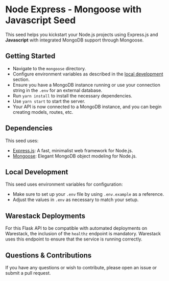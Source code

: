 # Node Express - Mongoose with Javascript Seed

This seed helps you kickstart your Node.js projects using Express.js and **Javascript** with integrated MongoDB support
through Mongoose.

## Getting Started

- Navigate to the `mongoose` directory.
- Configure environment variables as described in the [local development](#local-development) section.
- Ensure you have a MongoDB instance running or use your connection string in the `.env` for an external database.
- Run `yarn install` to install the necessary dependencies.
- Use `yarn start` to start the server.
- Your API is now connected to a MongoDB instance, and you can begin creating models, routes, etc.

## Dependencies

This seed uses:

- [Express.js](https://expressjs.com/): A fast, minimalist web framework for Node.js.
- [Mongoose](https://mongoosejs.com/): Elegant MongoDB object modeling for Node.js.

## Local Development

This seed uses environment variables for configuration:

- Make sure to set up your `.env` file by using `.env.example` as a reference.
- Adjust the values in `.env` as necessary to match your setup.

## Warestack Deployments

For this Flask API to be compatible with automated deployments on Warestack, the inclusion of the `healthz` endpoint is
mandatory. Warestack uses this endpoint to ensure that the service is running correctly.

## Questions & Contributions

If you have any questions or wish to contribute, please open an issue or submit a pull request.
